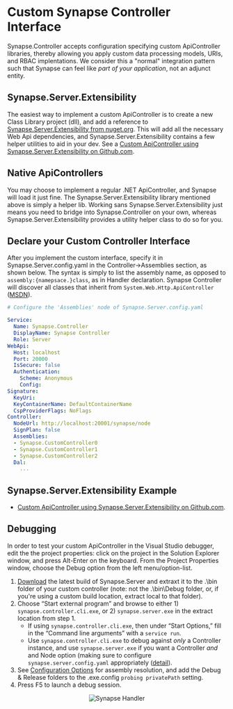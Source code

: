 # Custom Synapse Controller Interface

Synapse.Controller accepts configuration specifying custom ApiController libraries, thereby allowing you apply custom data processing models, URIs, and RBAC implentations.  We consider this a "normal" integration pattern such that Synapse can feel like _part of your application_, not an adjunct entity.

## Synapse.Server.Extensibility

The easiest way to implement a custom ApiController is to create a new Class Library project (dll), and add a reference to <a href="https://www.nuget.org/packages/Synapse.Server.Extensibility" target="_blank">Synapse.Server.Extensibility from nuget.org</a>.  This will add all the necessary Web Api dependencies, and Synapse.Server.Extensibility contains a few helper utilities to aid in your dev.  See a <a href="https://gist.github.com/SynapseProject/0f345c4fa60cdb53ae8d3585cde24513" target="_blank">Custom ApiController using Synapse.Server.Extensibility on Github.com</a>.

## Native ApiControllers

You may choose to implement a regular .NET ApiController, and Synapse will load it just fine.  The Synapse.Server.Extensibility library mentioned above is simply a helper lib.  Working sans Synapse.Server.Extensibility just means you need to bridge into Synapse.Controller on your own, whereas Synapse.Server.Extensibility provides a utility helper class to do so for you.

## Declare your Custom Controller Interface

After you implement the custom interface, specify it in Synapse.Server.config.yaml in the Controller->Assemblies section, as shown below.  The syntax is simply to list the assembly name, as opposed to `assembly:{namepsace.}class`, as in Handler declaration.  Synapse Controller will discover all classes that inherit from `System.Web.Http.ApiController` (<a href="https://msdn.microsoft.com/en-us/library/system.web.http.apicontroller(v=vs.118).aspx" target="_blank">MSDN<a/>).

```yaml
# Configure the 'Assemblies' node of Synapse.Server.config.yaml

Service:
  Name: Synapse.Controller
  DisplayName: Synapse Controller
  Role: Server
WebApi:
  Host: localhost
  Port: 20000
  IsSecure: false
  Authentication:
    Scheme: Anonymous
    Config: 
Signature:
  KeyUri: 
  KeyContainerName: DefaultContainerName
  CspProviderFlags: NoFlags
Controller:
  NodeUrl: http://localhost:20001/synapse/node
  SignPlan: false
  Assemblies: 
  - Synapse.CustomController0
  - Synapse.CustomController1
  - Synapse.CustomController2
  Dal:
    ...
```

## Synapse.Server.Extensibility Example

- <a href="https://gist.github.com/SynapseProject/0f345c4fa60cdb53ae8d3585cde24513" target="_blank">Custom ApiController using Synapse.Server.Extensibility on Github.com</a>.

## Debugging

In order to test your custom ApiController in the Visual Studio debugger, edit the the project properties: click on the project in the Solution Explorer window, and press Alt-Enter on the keyboard. From the Project Properties window, choose the Debug option from the left menu/option-list.

1. <a href="https://github.com/SynapseProject/synapse.server.net/releases" target="_blank">Download</a> the latest build of Synapse.Server and extraxt it to the .\bin folder of your custom controller (note: not the .\bin\Debug folder, or, if you're using a custom build location, extract local to that folder).
2. Choose “Start external program” and browse to either 1) `synapse.controller.cli.exe`, or 2) `synapse.server.exe` in the extract location from step 1.
    - If using `synapse.controller.cli.exe`, then under “Start Options,” fill in the “Command line arguments” with a `service run`.
    - Use `synapse.controller.cli.exe` to debug against _only_ a Controller instance, and use `synapse.server.exe` if you want a Controller _and_ and Node option (making sure to configure `synapse.server.config.yaml` appropriately ([detail](..\run\setup\options)).
3. See [Configuration Options](..\run\setup\options#relocating-the-assemblies-authorization-dal-and-handlers-folders) for assembly resolution, and add the Debug & Release folders to the .exe.config `probing privatePath` setting.
4. Press F5 to launch a debug session.

<p align="center">
<img alt="Synapse Handler" src="../../img/syn_controllerDebug_.png" />
</p>